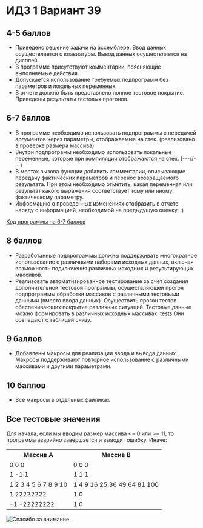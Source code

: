 # ИДЗ 1 Вариант 39 
## 4-5 баллов 
* Приведено решение задачи на ассемблере. Ввод данных осуществляется с клавиатуры. Вывод данных осуществляется на дисплей.
* В программе присутствуют комментарии, поясняющие выполняемые действия.
* Допускается использование требуемых подпрограмм без параметров и локальных переменных.
* В отчете должно быть представлено полное тестовое покрытие. Приведены результаты тестовых прогонов. 

## 6-7 баллов 
* В программе необходимо использовать подпрограммы с передачей аргументов через параметры, отображаемые на стек. (реализовано в проверке размера массива) 
* Внутри подпрограмм необходимо использовать локальные переменные, которые при компиляции отображаются на стек. (---//---)
* В местах вызова функции добавить комментарии, описывающие передачу фактических параметров и перенос возвращаемого результата. При этом необходимо отметить, какая переменная или результат какого выражения соответствует тому или иному фактическому параметру.
* Информацию о проведенных изменениях отобразить в отчете наряду с информацией, необходимой на предыдущую оценку. :)

[Код программы на 6-7 баллов](https://github.com/Notocactus/IHW1_var39/blob/main/ver1.asm)

## 8 баллов 
* Разработанные подпрограммы должны поддерживать многократное использование с различными наборами исходных данных, включая возможность подключения различных исходных и результирующих массивов.
* Реализовать автоматизированное тестирование за счет создания дополнительной тестовой программы, осуществляющей прогон подпрограммы обработки массивов с различными тестовыми данными (вместо ввода данных). Осуществить прогон тестов обеспечивающих покрытие различных ситуаций. Тестовые данные можно формировать в различных исходных массивах. [tests](https://github.com/Notocactus/IHW1_var39/blob/main/IndHW1/m_fill_array.asm) Они совпадают с таблицей снизу.

## 9 баллов 
* Добавлены макросы для реализации ввода и вывода данных. Макросы поддерживают повторное использование с различными массивами и другими параметрами. 

## 10 баллов
* Все макросы в отдельных файликах

## Все тестовые значения
Для начала, если мы вводим размер массива <= 0 или >= 11, то программа аварийно завершается и выводит ошибку. 
Иначе:
<table>
    <tr>
        <th>Массив А</th>
        <th>Массив В</th>
    </tr>
    <tr>
        <td>0 0 0</td>
        <td>0 0 0</td>
    </tr>
    <tr>
        <td>1 -1 1</td>
        <td>1 1 1</td>
    </tr>
    <tr>
        <td>1 2 3 4 5 6 7 8 9 10</td>
        <td>1 4 9 16 25 36 49 64 81 100</td>
    </tr>
    <tr>
        <td>1 22222222</td>
        <td>1 0</td>
    </tr>
    <tr>
        <td>-1 -22222222</td>
        <td>1 0</td>
    </tr>
</table>

![Спасибо за внимание](https://www.example.com/image.jpg)
